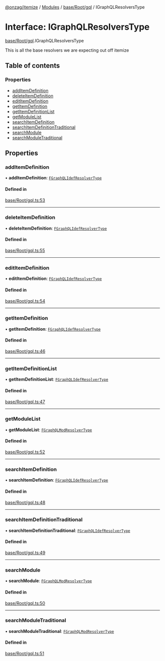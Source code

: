 [@onzag/itemize](../README.md) / [Modules](../modules.md) / [base/Root/gql](../modules/base_Root_gql.md) / IGraphQLResolversType

# Interface: IGraphQLResolversType

[base/Root/gql](../modules/base_Root_gql.md).IGraphQLResolversType

This is all the base resolvers we are expecting out off itemize

## Table of contents

### Properties

- [addItemDefinition](base_Root_gql.IGraphQLResolversType.md#additemdefinition)
- [deleteItemDefinition](base_Root_gql.IGraphQLResolversType.md#deleteitemdefinition)
- [editItemDefinition](base_Root_gql.IGraphQLResolversType.md#edititemdefinition)
- [getItemDefinition](base_Root_gql.IGraphQLResolversType.md#getitemdefinition)
- [getItemDefinitionList](base_Root_gql.IGraphQLResolversType.md#getitemdefinitionlist)
- [getModuleList](base_Root_gql.IGraphQLResolversType.md#getmodulelist)
- [searchItemDefinition](base_Root_gql.IGraphQLResolversType.md#searchitemdefinition)
- [searchItemDefinitionTraditional](base_Root_gql.IGraphQLResolversType.md#searchitemdefinitiontraditional)
- [searchModule](base_Root_gql.IGraphQLResolversType.md#searchmodule)
- [searchModuleTraditional](base_Root_gql.IGraphQLResolversType.md#searchmoduletraditional)

## Properties

### addItemDefinition

• **addItemDefinition**: [`FGraphQLIdefResolverType`](../modules/base_Root_gql.md#fgraphqlidefresolvertype)

#### Defined in

[base/Root/gql.ts:53](https://github.com/onzag/itemize/blob/a24376ed/base/Root/gql.ts#L53)

___

### deleteItemDefinition

• **deleteItemDefinition**: [`FGraphQLIdefResolverType`](../modules/base_Root_gql.md#fgraphqlidefresolvertype)

#### Defined in

[base/Root/gql.ts:55](https://github.com/onzag/itemize/blob/a24376ed/base/Root/gql.ts#L55)

___

### editItemDefinition

• **editItemDefinition**: [`FGraphQLIdefResolverType`](../modules/base_Root_gql.md#fgraphqlidefresolvertype)

#### Defined in

[base/Root/gql.ts:54](https://github.com/onzag/itemize/blob/a24376ed/base/Root/gql.ts#L54)

___

### getItemDefinition

• **getItemDefinition**: [`FGraphQLIdefResolverType`](../modules/base_Root_gql.md#fgraphqlidefresolvertype)

#### Defined in

[base/Root/gql.ts:46](https://github.com/onzag/itemize/blob/a24376ed/base/Root/gql.ts#L46)

___

### getItemDefinitionList

• **getItemDefinitionList**: [`FGraphQLIdefResolverType`](../modules/base_Root_gql.md#fgraphqlidefresolvertype)

#### Defined in

[base/Root/gql.ts:47](https://github.com/onzag/itemize/blob/a24376ed/base/Root/gql.ts#L47)

___

### getModuleList

• **getModuleList**: [`FGraphQLModResolverType`](../modules/base_Root_gql.md#fgraphqlmodresolvertype)

#### Defined in

[base/Root/gql.ts:52](https://github.com/onzag/itemize/blob/a24376ed/base/Root/gql.ts#L52)

___

### searchItemDefinition

• **searchItemDefinition**: [`FGraphQLIdefResolverType`](../modules/base_Root_gql.md#fgraphqlidefresolvertype)

#### Defined in

[base/Root/gql.ts:48](https://github.com/onzag/itemize/blob/a24376ed/base/Root/gql.ts#L48)

___

### searchItemDefinitionTraditional

• **searchItemDefinitionTraditional**: [`FGraphQLIdefResolverType`](../modules/base_Root_gql.md#fgraphqlidefresolvertype)

#### Defined in

[base/Root/gql.ts:49](https://github.com/onzag/itemize/blob/a24376ed/base/Root/gql.ts#L49)

___

### searchModule

• **searchModule**: [`FGraphQLModResolverType`](../modules/base_Root_gql.md#fgraphqlmodresolvertype)

#### Defined in

[base/Root/gql.ts:50](https://github.com/onzag/itemize/blob/a24376ed/base/Root/gql.ts#L50)

___

### searchModuleTraditional

• **searchModuleTraditional**: [`FGraphQLModResolverType`](../modules/base_Root_gql.md#fgraphqlmodresolvertype)

#### Defined in

[base/Root/gql.ts:51](https://github.com/onzag/itemize/blob/a24376ed/base/Root/gql.ts#L51)
